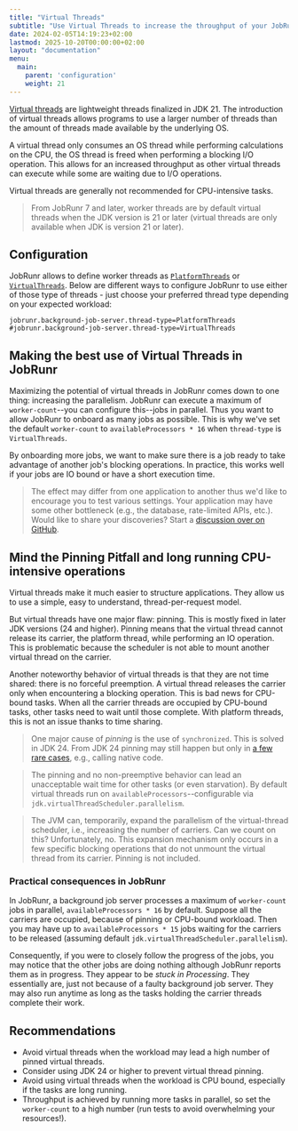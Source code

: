 ```yaml
---
title: "Virtual Threads"
subtitle: "Use Virtual Threads to increase the throughput of your JobRunr application."
date: 2024-02-05T14:19:23+02:00
lastmod: 2025-10-20T00:00:00+02:00
layout: "documentation"
menu: 
  main: 
    parent: 'configuration'
    weight: 21
---
```


[Virtual threads](https://openjdk.org/jeps/444) are lightweight threads finalized in JDK 21. The introduction of virtual threads allows programs to use a larger number of threads than the amount of threads made available by the underlying OS.

A virtual thread only consumes an OS thread while performing calculations on the CPU, the OS thread is freed when performing a blocking I/O operation. This allows for an increased throughput as other virtual threads can execute while some are waiting due to I/O operations.

Virtual threads are generally not recommended for CPU-intensive tasks.

> From JobRunr 7 and later, worker threads are by default virtual threads when the JDK version is 21 or later (virtual threads are only available when JDK is version 21 or later).

## Configuration
JobRunr allows to define worker threads as [`PlatformThreads`](https://docs.oracle.com/en/java/javase/21/core/virtual-threads.html#GUID-2BCFC2DD-7D84-4B0C-9222-97F9C7C6C521) or [`VirtualThreads`](https://docs.oracle.com/en/java/javase/21/core/virtual-threads.html#GUID-15BDB995-028A-45A7-B6E2-9BA15C2E0501).
Below are different ways to configure JobRunr to use either of those type of threads - just choose your preferred thread type depending on your expected workload:

```
jobrunr.background-job-server.thread-type=PlatformThreads
#jobrunr.background-job-server.thread-type=VirtualThreads
```

## Making the best use of Virtual Threads in JobRunr

Maximizing the potential of virtual threads in JobRunr comes down to one thing: increasing the parallelism. JobRunr can execute a maximum of `worker-count`--you can configure this--jobs in parallel. Thus you want to allow JobRunr to onboard as many jobs as possible. This is why we've set the default `worker-count` to `availableProcessors * 16` when `thread-type` is `VirtualThreads`.

By onboarding more jobs, we want to make sure there is a job ready to take advantage of another job's blocking operations. In practice, this works well if your jobs are IO bound or have a short execution time.

> The effect may differ from one application to another thus we'd like to encourage you to test various settings. Your application may have some other bottleneck (e.g., the database, rate-limited APIs, etc.). Would like to share your discoveries? Start a [discussion over on GitHub](https://github.com/jobrunr/jobrunr/discussions).

## Mind the Pinning Pitfall and long running CPU-intensive operations

Virtual threads make it much easier to structure applications. They allow us to use a simple, easy to understand, thread-per-request model.

But virtual threads have one major flaw: pinning. This is mostly fixed in later JDK versions (24 and higher). Pinning means that the virtual thread cannot release its carrier, the platform thread, while performing an IO operation. This is problematic because the scheduler is not able to mount another virtual thread on the carrier.

Another noteworthy behavior of virtual threads is that they are not time shared: there is no forceful preemption. A virtual thread releases the carrier only when encountering a blocking operation. This is bad news for CPU-bound tasks. When all the carrier threads are occupied by CPU-bound tasks, other tasks need to wait until those complete. With platform threads, this is not an issue thanks to time sharing.

> One major cause of _pinning_ is the use of `synchronized`. This is solved in JDK 24. From JDK 24 pinning may still happen but only in [a few rare cases](https://openjdk.org/jeps/491#Future-Work), e.g., calling native code.

> The pinning and no non-preemptive behavior can lead an unacceptable wait time for other tasks (or even starvation). By default virtual threads run on `availableProcessors`--configurable via `jdk.virtualThreadScheduler.parallelism`.

> The JVM can, temporarily, expand the parallelism of the virtual-thread scheduler, i.e., increasing the number of carriers. Can we count on this? Unfortunately, no. This expansion mechanism only occurs in a few specific blocking operations that do not unmount the virtual thread from its carrier. Pinning is not included.

### Practical consequences in JobRunr

In JobRunr, a background job server processes a maximum of `worker-count` jobs in parallel, `availableProcessors * 16` by default. Suppose all the carriers are occupied, because of pinning or CPU-bound workload. Then you may have up to `availableProcessors * 15` jobs waiting for the carriers to be released (assuming default `jdk.virtualThreadScheduler.parallelism`).

Consequently, if you were to closely follow the progress of the jobs, you may notice that the other jobs are doing nothing although JobRunr reports them as in progress. They appear to be _stuck in Processing_. They essentially are, just not because of a faulty background job server. They may also run anytime as long as the tasks holding the carrier threads complete their work.

## Recommendations

- Avoid virtual threads when the workload may lead a high number of pinned virtual threads.
- Consider using JDK 24 or higher to prevent virtual thread pinning.
- Avoid using virtual threads when the workload is CPU bound, especially if the tasks are long running.
- Throughput is achieved by running more tasks in parallel, so set the `worker-count` to a high number (run tests to avoid overwhelming your resources!).
